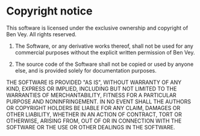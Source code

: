 # Copyright notice

This software is licensed under the exclusive ownership and copyright of Ben Vey. All rights reserved.

1. The Software, or any derivative works thereof, shall not be used for any commercial purposes without the explicit written permission of Ben Vey.

2. The source code of the Software shall not be copied or used by anyone else, and is provided solely for documentation purposes.

THE SOFTWARE IS PROVIDED "AS IS", WITHOUT WARRANTY OF ANY KIND, EXPRESS OR IMPLIED, INCLUDING BUT NOT LIMITED TO THE WARRANTIES OF MERCHANTABILITY, FITNESS FOR A PARTICULAR PURPOSE AND NONINFRINGEMENT. IN NO EVENT SHALL THE AUTHORS OR COPYRIGHT HOLDERS BE LIABLE FOR ANY CLAIM, DAMAGES OR OTHER LIABILITY, WHETHER IN AN ACTION OF CONTRACT, TORT OR OTHERWISE, ARISING FROM, OUT OF OR IN CONNECTION WITH THE SOFTWARE OR THE USE OR OTHER DEALINGS IN THE SOFTWARE.
